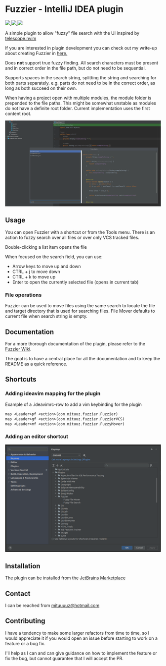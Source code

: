 # Fuzzier - IntelliJ IDEA plugin
<p align="left">
    <a href="https://plugins.jetbrains.com/plugin/23451-fuzzier" alt="Downloads">
        <img src="https://img.shields.io/jetbrains/plugin/d/23451-fuzzier" />
    </a>
    <a href="https://plugins.jetbrains.com/plugin/23451-fuzzier/versions" alt="Latest Version">
        <img src="https://img.shields.io/jetbrains/plugin/v/23451-fuzzier" />
    </a>
    <a href="https://plugins.jetbrains.com/plugin/23451-fuzzier/reviews" alt="Plugin Reviews">
        <img src="https://img.shields.io/jetbrains/plugin/r/stars/23451-fuzzier" />
    </a>
</p>

A simple plugin to allow "fuzzy" file search with the UI inspired by [telescope.nvim](https://github.com/nvim-telescope/telescope.nvim)

If you are interested in plugin development you can check out my write-up about creating Fuzzier in 
[here.](https://mituuz.com/content/fuzzier_development.html)

Does **not** support true fuzzy finding. All search characters must be present and in correct order in the file path, 
but do not need to be sequential.

Supports spaces in the search string, splitting the string and searching for both parts separately. 
e.g. parts do not need to be in the correct order, as long as both succeed on their own.

When having a project open with multiple modules, the module folder is prepended to the file paths. 
This might be somewhat unstable as modules do not have a definite root folder. 
Current implementation uses the first content root.

![The UI consist of three parts. A file list on the top left, search field on the bottom left and the preview pane on the right](assets/FuzzierUI.png "An image of the plugin UI")

## Usage
You can open Fuzzier with a shortcut or from the Tools menu. There is an action to fuzzy search over all files or over
only VCS tracked files.

Double-clicking a list item opens the file

When focused on the search field, you can use:
- Arrow keys to move up and down
- CTRL + j to move down
- CTRL + k to move up
- Enter to open the currently selected file (opens in current tab)

### File operations
Fuzzier can be used to move files using the same search to locate the file and target directory that is used for 
searching files. File Mover defaults to current file when search string is empty.

## Documentation
For a more thorough documentation of the plugin, please refer to the [Fuzzier Wiki](https://github.com/MituuZ/fuzzier/wiki).

The goal is to have a central place for all the documentation and to keep the README as a quick reference.

## Shortcuts
### Adding ideavim mapping for the plugin
Example of a .ideavimrc-row to add a vim keybinding for the plugin
```
map <Leader>pf <action>(com.mituuz.fuzzier.Fuzzier)
map <Leader>gf <action>(com.mituuz.fuzzier.FuzzierVCS)
map <Leader>mf <action>(com.mituuz.fuzzier.FuzzyMover)
```

### Adding an editor shortcut
![A picture of the IntelliJ IDEA settings, showing where to set the shortcut](assets/Shortcut.png "An image of the IntelliJ IDEA settings")

## Installation
The plugin can be installed from the [JetBrains Marketplace](https://plugins.jetbrains.com/plugin/23451-fuzzier)

## Contact
I can be reached from <mituuuuz@hotmail.com>

## Contributing
I have a tendency to make some larger refactors from time to time, 
so I would appreciate it if you would open an issue before starting to work on a feature or a bug fix.

I'll help as I can and can give guidance on how to implement the feature or fix the bug, but cannot guarantee that I will accept the PR.
